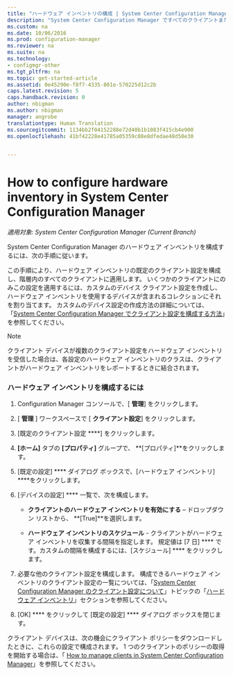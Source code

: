 ```yaml
---
title: "ハードウェア インベントリの構成 | System Center Configuration Manager"
description: "System Center Configuration Manager ですべてのクライアントまたは 1 つのコレクションに対してハードウェア インベントリを設定します。"
ms.custom: na
ms.date: 10/06/2016
ms.prod: configuration-manager
ms.reviewer: na
ms.suite: na
ms.technology:
- configmgr-other
ms.tgt_pltfrm: na
ms.topic: get-started-article
ms.assetid: 0e45290e-f8f7-4335-801e-570225d12c2b
caps.latest.revision: 5
caps.handback.revision: 0
author: nbigman
ms.author: nbigman
manager: angrobe
translationtype: Human Translation
ms.sourcegitcommit: 1134bb2f04152288e72d40b1b1083f415cb4e900
ms.openlocfilehash: 41bf42228e41785a05359c08e8dfedae48d50e30


---
```

# <a name="how-to-configure-hardware-inventory-in-system-center-configuration-manager"></a>How to configure hardware inventory in System Center Configuration Manager

*適用対象: System Center Configuration Manager (Current Branch)*

System Center Configuration Manager のハードウェア インベントリを構成するには、次の手順に従います。  

 この手順により、ハードウェア インベントリの既定のクライアント設定を構成し、階層内のすべてのクライアントに適用します。 いくつかのクライアントにのみこの設定を適用するには、カスタムのデバイス クライアント設定を作成し、ハードウェア インベントリを使用するデバイスが含まれるコレクションにそれを割り当てます。 カスタムのデバイス設定の作成方法の詳細については、「[System Center Configuration Manager でクライアント設定を構成する方法](../../../../core/clients/deploy/configure-client-settings.md)」を参照してください。  

> [!NOTE]  
>  クライアント デバイスが複数のクライアント設定をハードウェア インベントリを受信した場合は、各設定のハードウェア インベントリのクラスは、クライアントがハードウェア インベントリをレポートするときに結合されます。  

### <a name="to-configure-hardware-inventory"></a>ハードウェア インベントリを構成するには  

1.  Configuration Manager コンソールで、[ **管理**] をクリックします。  

2.  [ **管理** ] ワークスペースで [ **クライアント設定**] をクリックします。  

3.  [既定のクライアント設定 ****] をクリックします。  

4.  **[ホーム]** タブの **[プロパティ]** グループで、 **[プロパティ]**をクリックします。  

5.  [既定の設定] **** ダイアログ ボックスで、[ハードウェア インベントリ] ****をクリックします。  

6.  [デバイスの設定] **** 一覧で、次を構成します。  

    -   **クライアントのハードウェア インベントリを有効にする** – ドロップダウン リストから、 **[True]**を選択します。  

    -   **ハードウェア インベントリのスケジュール** - クライアントがハードウェア インベントリを収集する間隔を指定します。 規定値は [7 日] **** です。カスタムの間隔を構成するには、[スケジュール] **** をクリックします。  

7.  必要な他のクライアント設定を構成します。 構成できるハードウェア インベントリのクライアント設定の一覧については、「[System Center Configuration Manager のクライアント設定について](../../../../core/clients/deploy/about-client-settings.md#BKMK_HardwareInventoryDeviceSettings)」トピックの「[ハードウェア インベントリ](../../../../core/clients/deploy/about-client-settings.md)」セクションを参照してください。  

8.  [OK] **** をクリックして [既定の設定] **** ダイアログ ボックスを閉じます。  

 クライアント デバイスは、次の機会にクライアント ポリシーをダウンロードしたときに、これらの設定で構成されます。 1 つのクライアントのポリシーの取得を開始する場合は、「 [How to manage clients in System Center Configuration Manager](../../../../core/clients/manage/manage-clients.md)」を参照してください。  



<!--HONumber=Nov16_HO1-->


